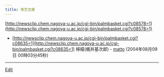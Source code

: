 ```yaml
---
title: 青空文庫
---
```

[http://newsclip.chem.nagoya-u.ac.jp/cgi-bin/palmbasket.cgi?c08578=1](http://newsclip.chem.nagoya-u.ac.jp/cgi-bin/palmbasket.cgi?c08578=1)

* [http://newsclip.chem.nagoya-u.ac.jp/cgi-bin/palmbasket.cgi?c08635=1](http://newsclip.chem.nagoya-u.ac.jp/cgi-bin/palmbasket.cgi?c08635=1) 檸檬(梶井基次郎) - [matto](/matto) (2004年08月09日 00時03分45秒)
<!--  -->






----
[Edit](https://github.com/vitroid/vitroid.github.io/edit/master/MD/青空文庫.md)
